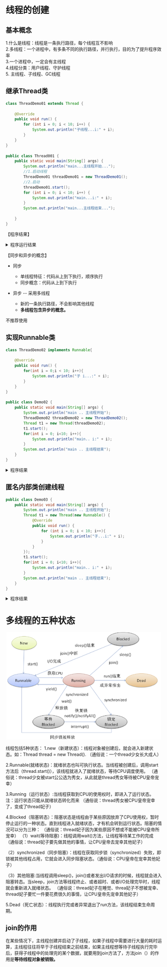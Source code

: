 # 线程的创建
## 基本概念  
1.什么是线程：线程是一条执行路径，每个线程互不影响  
2.多线程：一个进程中，有多条不同的执行路径，并行执行，目的为了提升程序效率  
3.一个进程中，一定会有主线程  
4.线程分类：用户线程、守护线程  
5. 主线程、子线程、GC线程  
## 继承Thread类
```java
class ThreadDemo01 extends Thread {

    @Override
    public void run() {
        for (int i = 0; i < 10; i++) {
            System.out.println("子线程...i:" + i);
        }
    }
}

public class Thread001 {
    public static void main(String[] args) {
        System.out.println("main...主线程开始...");
        //1.启动线程
        ThreadDemo01 threadDemo01 = new ThreadDemo01();
        //2.启动
        threadDemo01.start();
        for (int i = 0; i < 10; i++) {
            System.out.println("main...i:" + i);
        }
        System.out.println("main...主线程结束...");

    }
}
```


【程序结果】


<details>
<summary>程序运行结果 </summary>

```
main...主线程开始...
main...i:0
main...i:1
main...i:2
main...i:3
main...i:4
main...i:5
main...i:6
main...i:7
main...i:8
main...i:9
main...主线程结束...
子线程...i:0
子线程...i:1
子线程...i:2
子线程...i:3
子线程...i:4
子线程...i:5
子线程...i:6
子线程...i:7
子线程...i:8
子线程...i:9
```
</details>

【同步和异步的概念】

* 同步
    * 单线程特征：代码从上到下执行，顺序执行
    * 同步概念：代码从上到下执行

* 异步 -- 采用多线程
    * 新的一条执行路径，不会影响其他线程
    * **多线程包含异步的概念。**

不推荐使用

## 实现Runnable类
```java
class ThreadDemo02 implements Runnable{

    @Override
    public void run() {
        for(int i = 0;i < 10; i++){
            System.out.println("子 i...:" + i);
        }
    }
}

public class Demo02 {
    public static void main(String[] args) {
        System.out.println("main .. 主线程开始");
        ThreadDemo02 threadDemo02 = new ThreadDemo02();
        Thread t1 = new Thread(threadDemo02);
        t1.start();
        for(int i = 0; i<10; i++){
            System.out.println("main.. i:" + i);
        }
        System.out.println("main .. 主线程结束");
    }
}
```

<details>
<summary>程序结果 </summary>

```
main .. 主线程开始
main.. i:0
main.. i:1
main.. i:2
main.. i:3
main.. i:4
main.. i:5
main.. i:6
main.. i:7
main.. i:8
main.. i:9
main .. 主线程结束
子 i...:0
子 i...:1
子 i...:2
子 i...:3
子 i...:4
子 i...:5
子 i...:6
子 i...:7
子 i...:8
子 i...:9
```
</details>


## 匿名内部类创建线程

```java
public class Demo03 {
    public static void main(String[] args) {
        System.out.println("main .. 主线程开始");
        Thread t1 = new Thread(new Runnable() {
            @Override
            public void run() {
                for (int i = 0; i < 10; i++){
                    System.out.println("子...i:" + i);
                }
            }
        });
        t1.start();
        for(int i = 0; i<10; i++){
            System.out.println("main.. i:" + i);
        }
        System.out.println("main .. 主线程结束");
    }
}
```

<details>
<summary>程序结果 </summary>

```
main .. 主线程开始
main.. i:0
main.. i:1
main.. i:2
main.. i:3
main.. i:4
main.. i:5
main.. i:6
main.. i:7
main.. i:8
main.. i:9
main .. 主线程结束
子 i...:0
子 i...:1
子 i...:2
子 i...:3
子 i...:4
子 i...:5
子 i...:6
子 i...:7
子 i...:8
子 i...:9
```
</details>

# 多线程的五种状态
<div align="center"><a><img width="500" heigth="400" src="imgs/3/1.png"></a></div>

线程包括5种状态：
1.new（新建状态）：线程对象被创建后，就会进入新建状态。如：Thread thread = new Thread().
（通俗说：一个thread少女长大成人）

2.Runnable(就绪状态)：就绪状态也叫可执行状态。当线程被创建后，调用start方法后（thread.start()），该线程就进入了就绪状态，等待CPU调度使用。
（通俗说：thread少女被start公公选为秀女，从此就是thread秀女等待被CPU皇帝宠幸）

3.Running（运行状态）:当线程获取到CPU的使用权时，即进入了运行状态。注：运行状态只能从就绪状态转化而来
（通俗说：thread秀女被CPU皇帝宠幸了，变成了thread妃子）

4.Blocked（阻塞转态）：阻塞状态是线程由于某些原因放弃了CPU使用权，暂时停止运行的一种状态。直到线程进入就绪状态，才有机会转到运行状态。阻塞的情况可以分为三种：
（通俗说：thread妃子因为某些原因不想或不能被CPU皇帝所宠幸）
（1）wait(等待阻塞)：线程调用wait()方法，让线程等待某工作的完成
（通俗说：thread妃子要先做其他的事情，让CPU皇帝去宠幸其他妃子）

（2）synchronized（同步阻塞）：线程在获取同步锁（synchronized）失败，即锁被其他线程占用，它就会进入同步阻塞状态。（通俗说：CPU皇帝在宠幸其他妃子）

（3）其他阻塞:当线程调用sleep()，join()或者发出I/O请求的时候，线程就会进入阻塞转态。当sleep，join方法等线程终止、或者超时、或者I/O处理完毕时，线程就会重新进入就绪状态。
（通俗说：thread妃子在睡觉、threa妃子不想被宠幸、thread妃子要忙一件要花费很久的事情，让CPU皇帝先宠幸其他妃子）

5.Dead（死亡状态）：线程执行完或者异常退出了run方法，该线程结束生命周期。

## join的作用
在某些情况下，主线程创建并启动了子线程，如果子线程中需要进行大量的耗时运算，主线程往往将早于子线程结束之前结束，如果主线程想等待子线程执行完毕后，获得子线程中的处理完的某个数据，就要用到join方法了，方法join（）的作用是**等待线程对象被销毁。**




